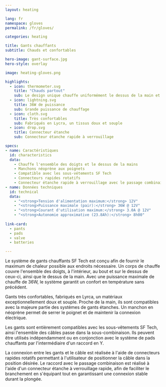 ```yaml
---
layout: heating

lang: fr
namespace: gloves
permalink: /fr/gloves/

categories: heating

title: Gants chauffants
subtitle: Chauds et confortables

hero-image: gant-surface.jpg
hero-style: overlay

image: heating-gloves.png

highlights:
  - icon: thermometer.svg
    title: "Chauds partout"
    sub: Le design unique chauffe uniformément le dessus de la main et l'ensemble des doigts
  - icon: lightning.svg
    title: 36W de puissance
    sub: Grande puissance de chauffage
  - icon: cloth.svg
    title: Très confortables
    sub: Fabriqués en Lycra, un tissus doux et souple
  - icon: drop.svg
    title: Connecteur étanche
    sub: Connecteur étanche rapide à verrouillage

specs:
- name: Caractéristiques
  id: characteristics
  data:
    - Chauffe l'ensemble des doigts et le dessus de la mains
    - Manchons néoprène aux poignets
    - Compatible avec les sous-vétements SF Tech
    - Connecteurs rapides rotatifs
    - Connecteur étanche rapide à verrouillage avec le passage combinaison
- name: Données techniques
  id: technical
  data:
    - "<strong>Tension d'alimentation maximum:</strong> 12V"
    - "<strong>Puissance maximale (pair):</strong> 36W @ 12V"
    - "<strong>Courant d'utilisation maximum:</strong> 3.0A @ 12V"
    - "<strong>Autonomie approximative (23.8Ah):</strong> 8h00"
  
link-card:
  - pants
  - pads
  - valve
  - batteries

---
```

Le système de gants chauffants SF Tech est conçu afin de fournir le maximum de chaleur possible aux endroits nécessaire. Un corps de chauffe couvre l'ensemble des doigts, à l'intérieur, au bout et sur le dessus de ceux-ci, ainsi que le dessus de la main. Avec une puissance maximale de chauffe de 36W, le système garantit un confort en température sans précédent.

Gants très confortables, fabriqués en Lyrca, un matériaux exceptionnellement doux et souple. Proche de la main, ils sont compatibles avec la majeure partie des systèmes de gants étanches. Un manchon en néoprène permet de serrer le poignet et de maintenir la connexion électrique.

Les gants sont entièrement compatibles avec les sous-vêtements SF Tech, ainsi l'ensemble des câbles passe dans la sous-combinaison. Ils peuvent être utilisés indépendamment ou en conjonction avec le système de pads chauffants par l'intermédiaire d'un raccord en Y.

La connexion entre les gants et le câble est réalisée à l'aide de connecteurs rapides rotatifs permettant à l'utilisateur de positionner la câble dans la position désirée. Le raccord avec le passage combinaison est  réalisé à l'aide d'un connecteur étanche à verrouillage rapide, afin de faciliter le branchement en s'équipant tout en garantissant une connexion stable durant la plongée.